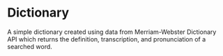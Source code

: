 # Dictionary
A simple dictionary created using data from Merriam-Webster Dictionary API which returns the definition, transcription, and pronunciation of a searched word.
